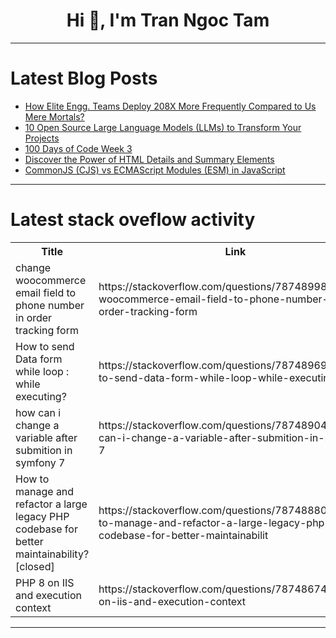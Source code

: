 <h1 align="center">Hi 👋, I'm Tran Ngoc Tam</h1>

---

# Latest Blog Posts 
<!-- BLOG-POST-LIST:START -->
- [How Elite Engg. Teams Deploy 208X More Frequently Compared to Us Mere Mortals?](https://dev.to/middleware/how-elite-engg-teams-deploy-208x-more-frequently-compared-to-us-mere-mortals-296b)
- [10 Open Source Large Language Models &lpar;LLMs&rpar; to Transform Your Projects](https://dev.to/futuristicgeeks/10-open-source-large-language-models-llms-to-transform-your-projects-1njn)
- [100 Days of Code Week 3](https://dev.to/jacobsternx/100-days-of-code-week-3-29bn)
- [Discover the Power of HTML Details and Summary Elements](https://dev.to/mdhassanpatwary/discover-the-power-of-html-details-and-summary-elements-11j7)
- [CommonJS &lpar;CJS&rpar; vs ECMAScript Modules &lpar;ESM&rpar; in JavaScript](https://dev.to/rahulvijayvergiya/commonjs-cjs-vs-ecmascript-modules-esm-in-javascript-369c)
<!-- BLOG-POST-LIST:END -->

---

# Latest stack oveflow activity
<table>
  <tr><th>Title</th><th>Link</th></tr>
  <!-- STACKOVERFLOW:START --><tr><td>change woocommerce email field to phone number in order tracking form</td><td>https://stackoverflow.com/questions/78748998/change-woocommerce-email-field-to-phone-number-in-order-tracking-form</td></tr><tr><td>How to send Data form while loop : while executing?</td><td>https://stackoverflow.com/questions/78748969/how-to-send-data-form-while-loop-while-executing</td></tr><tr><td>how can i change a variable after submition in symfony 7</td><td>https://stackoverflow.com/questions/78748904/how-can-i-change-a-variable-after-submition-in-symfony-7</td></tr><tr><td>How to manage and refactor a large legacy PHP codebase for better maintainability? [closed]</td><td>https://stackoverflow.com/questions/78748880/how-to-manage-and-refactor-a-large-legacy-php-codebase-for-better-maintainabilit</td></tr><tr><td>PHP 8 on IIS and execution context</td><td>https://stackoverflow.com/questions/78748674/php-8-on-iis-and-execution-context</td></tr><!-- STACKOVERFLOW:END -->
</table>

---


